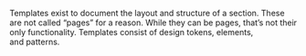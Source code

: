 <div class="introduction">
	<p>Templates exist to document the layout and structure of a section. These are not called “pages” for a reason. While they can be pages, that’s not their only functionality. Templates consist of design tokens, elements, and&nbsp;patterns.</p>
</div>
